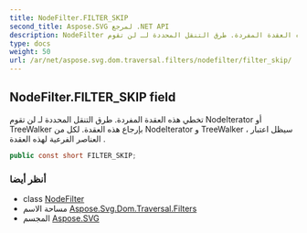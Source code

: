 ```yaml
---
title: NodeFilter.FILTER_SKIP
second_title: Aspose.SVG لمرجع .NET API
description: NodeFilter مجال. تخطي هذه العقدة المفردة. طرق التنقل المحددة لـ لن تقوم NodeIterator أو TreeWalker بإرجاع هذه العقدة. لكل من NodeIterator و TreeWalker  سيظل اعتبار العناصر الفرعية لهذه العقدة .
type: docs
weight: 50
url: /ar/net/aspose.svg.dom.traversal.filters/nodefilter/filter_skip/
---
```

## NodeFilter.FILTER_SKIP field

تخطي هذه العقدة المفردة. طرق التنقل المحددة لـ لن تقوم NodeIterator أو TreeWalker بإرجاع هذه العقدة. لكل من NodeIterator و TreeWalker ، سيظل اعتبار العناصر الفرعية لهذه العقدة .

```csharp
public const short FILTER_SKIP;
```

### أنظر أيضا

* class [NodeFilter](../)
* مساحة الاسم [Aspose.Svg.Dom.Traversal.Filters](../../nodefilter/)
* المجسم [Aspose.SVG](../../../)


